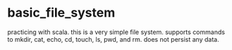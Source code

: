 # basic_file_system

practicing with scala.  this is a very simple file system.  supports commands to mkdir, cat, echo, cd, touch, ls, pwd, and rm.
does not persist any data.

